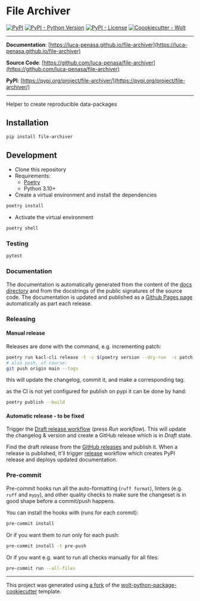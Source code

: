 # File Archiver

[![PyPI](https://img.shields.io/pypi/v/file-archiver?style=flat-square)](https://pypi.python.org/pypi/file-archiver/)
[![PyPI - Python Version](https://img.shields.io/pypi/pyversions/file-archiver?style=flat-square)](https://pypi.python.org/pypi/file-archiver/)
[![PyPI - License](https://img.shields.io/pypi/l/file-archiver?style=flat-square)](https://pypi.python.org/pypi/file-archiver/)
[![Coookiecutter - Wolt](https://img.shields.io/badge/cookiecutter-Wolt-00c2e8?style=flat-square&logo=cookiecutter&logoColor=D4AA00&link=https://github.com/woltapp/wolt-python-package-cookiecutter)](https://github.com/woltapp/wolt-python-package-cookiecutter)


---

**Documentation**: [https://luca-penasa.github.io/file-archiver](https://luca-penasa.github.io/file-archiver)

**Source Code**: [https://github.com/luca-penasa/file-archiver](https://github.com/luca-penasa/file-archiver)

**PyPI**: [https://pypi.org/project/file-archiver/](https://pypi.org/project/file-archiver/)

---

Helper to create reproducible data-packages

## Installation

```sh
pip install file-archiver
```

## Development

* Clone this repository
* Requirements:
  * [Poetry](https://python-poetry.org/)
  * Python 3.10+
* Create a virtual environment and install the dependencies

```sh
poetry install
```

* Activate the virtual environment

```sh
poetry shell
```

### Testing

```sh
pytest
```

### Documentation

The documentation is automatically generated from the content of the [docs directory](https://github.com/luca-penasa/file-archiver/tree/master/docs) and from the docstrings
 of the public signatures of the source code. The documentation is updated and published as a [Github Pages page](https://pages.github.com/) automatically as part each release.



### Releasing

#### Manual release

Releases are done with the command, e.g. incrementing patch:

```bash
poetry run kacl-cli release -t -c $(poetry version --dry-run  -s patch) -m
# also push, of course:
git push origin main --tags
```

this will update the changelog, commit it, and make a corresponding tag.

as the CI is not yet configured for publish on pypi it can be done by hand:

```bash
poetry publish --build
```
#### Automatic release - to be fixed


Trigger the [Draft release workflow](https://github.com/luca-penasa/file-archiver/actions/workflows/draft_release.yml)
(press _Run workflow_). This will update the changelog & version and create a GitHub release which is in _Draft_ state.

Find the draft release from the
[GitHub releases](https://github.com/luca-penasa/file-archiver/releases) and publish it. When
 a release is published, it'll trigger [release](https://github.com/luca-penasa/file-archiver/blob/master/.github/workflows/release.yml) workflow which creates PyPI
 release and deploys updated documentation.

### Pre-commit

Pre-commit hooks run all the auto-formatting (`ruff format`), linters (e.g. `ruff` and `mypy`), and other quality
 checks to make sure the changeset is in good shape before a commit/push happens.

You can install the hooks with (runs for each commit):

```sh
pre-commit install
```

Or if you want them to run only for each push:

```sh
pre-commit install -t pre-push
```

Or if you want e.g. want to run all checks manually for all files:

```sh
pre-commit run --all-files
```

---

This project was generated using [a fork](https://github.com/luca-penasa/wolt-python-package-cookiecutter) of the [wolt-python-package-cookiecutter](https://github.com/woltapp/wolt-python-package-cookiecutter) template.
